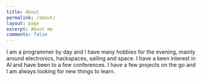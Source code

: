 ```yaml
---
title: About
permalink: /about/
layout: page
excerpt: About me
comments: false
---
```


I am a programmer by day and I have many hobbies for the evening, mainly around electronics, hackspaces, sailing and space. I have a keen interest in AI and have been to a few conferences. I have a few projects on the go and I am always looking for new things to learn.